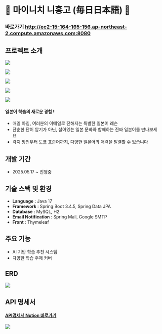 # 🌸 마이니치 니홍고 (毎日日本語) 🌸

### 바로가기 http://ec2-15-164-165-156.ap-northeast-2.compute.amazonaws.com:8080

## 프로젝트 소개

![](https://velog.velcdn.com/images/jelog_131/post/0842550b-a995-46ed-840f-fb7e2470b6ac/image.png)

![](https://velog.velcdn.com/images/jelog_131/post/f7b63562-3587-457c-897f-41ec841c4ac5/image.png)

![](https://velog.velcdn.com/images/jelog_131/post/8ee79281-40e5-4a82-9352-b6058dd4c273/image.png)

![](https://velog.velcdn.com/images/jelog_131/post/1b015650-752f-4969-996e-21f3cc252f4e/image.png)

![](https://velog.velcdn.com/images/jelog_131/post/27f24f56-a8c6-4493-8d13-1e7936e6bd8b/image.png)


#### 일본어 학습의 새로운 경험 ! 
- 매일 아침, 여러분의 이메일로 전해지는 특별한 일본어 레슨
- 단순한 단어 암기가 아닌, 살아있는 일본 문화와 함께하는 진짜 일본어를 만나보세요
- 각지 방언부터 도쿄 표준어까지, 다양한 일본어의 매력을 발결할 수 있습니다

## 개발 기간
- 2025.05.17 ~ 진행중

## 기술 스택 및 환경

- **Language** : Java 17
- **Framework** : Spring Boot 3.4.5, Spring Data JPA
- **Database** : MySQL, H2
- **Email Notification** : Spring Mail, Google SMTP
- **Front** : Thymeleaf

## 주요 기능

- AI 기반 학습 추천 시스템
- 다양한 학습 주제 커버

## ERD

![](https://velog.velcdn.com/images/jelog_131/post/a18dd29f-861c-4144-9041-1a7090c3c7cd/image.png)


## API 명세서

#### [API명세서 Notion 바로가기](https://www.notion.so/jhlab0131/1fe09b13cc28801fb7b8f213f850326c?v=1fe09b13cc2880fdaac1000cdc0b6558&pvs=4)
![](https://velog.velcdn.com/images/jelog_131/post/048ed10f-979d-4a83-befe-2135a5c1c9a3/image.png)
